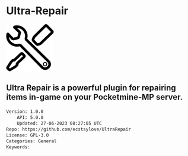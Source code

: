 # Ultra-Repair
<img src="https://raw.githubusercontent.com/iLVOEWOCK/UltraRepair/1bb9c2d82808229107263e14e0876944b0153ce2/icon.png" width="128" height="128" />

## Ultra Repair is a powerful plugin for repairing items in-game on your Pocketmine-MP server.
```properties
Version: 1.0.0
    API: 5.0.0
    Updated: 27-06-2023 08:27:05 UTC
Repo: https://github.com/ecstsylove/UltraRepair
License: GPL-3.0
Categories: General
Keywords: 
```